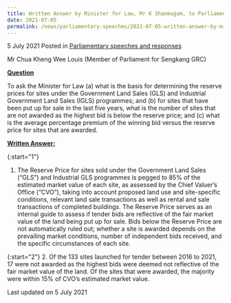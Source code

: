 ```yaml
---
title: Written Answer by Minister for Law, Mr K Shanmugam, to Parliamentary Question on Basis for Determining Reserve Prices for Sites Under GLS and IGLS Programmes and Statistics on Sites Awarded in Last Five Years
date: 2021-07-05
permalink: /news/parliamentary-speeches/2021-07-05-written-answer-by-minister-for-law-mr-k-shanmugam-to-pq-on-basis-for-determining-reserve-prices-for-sites-under-gls-igls-programmes-and-statistics-on-sites/
---
```


5 July 2021 Posted in [Parliamentary speeches and responses](/news/parliamentary-speeches)

Mr Chua Kheng Wee Louis (Member of Parliament for Sengkang GRC)
  
**<b><u>Question</u></b>**  

To ask the Minister for Law (a) what is the basis for determining the reserve prices for sites under the Government Land Sales (GLS) and Industrial Government Land Sales (IGLS) programmes; and (b) for sites that have been put up for sale in the last five years, what is the number of sites that are not awarded as the highest bid is below the reserve price; and (c) what is the average percentage premium of the winning bid versus the reserve price for sites that are awarded.

**<b><u>Written Answer:</u></b>**  

{:start="1"}
1.  The Reserve Price for sites sold under the Government Land Sales (“GLS”) and Industrial GLS programmes is pegged to 85% of the estimated market value of each site, as assessed by the Chief Valuer’s Office (“CVO”), taking into account proposed land use and site-specific conditions, relevant land sale transactions as well as rental and sale transactions of completed buildings. The Reserve Price serves as an internal guide to assess if tender bids are reflective of the fair market value of the land being put up for sale. Bids below the Reserve Price are not automatically ruled out; whether a site is awarded depends on the prevailing market conditions, number of independent bids received, and the specific circumstances of each site. 

{:start="2"}
2.	Of the 133 sites launched for tender between 2016 to 2021, 17 were not awarded as the highest bids were deemed not reflective of the fair market value of the land. Of the sites that were awarded, the majority were within 15% of CVO’s estimated market value.


<p class="right-side-updated">Last updated on 5 July 2021</p>
